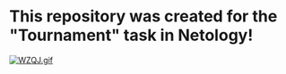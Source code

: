 # This repository was created for the "Tournament" task in Netology! 
[![WZQJ.gif](https://i.postimg.cc/fT5GqgCp/WZQJ.gif)](https://postimg.cc/GH8gHKZx)
